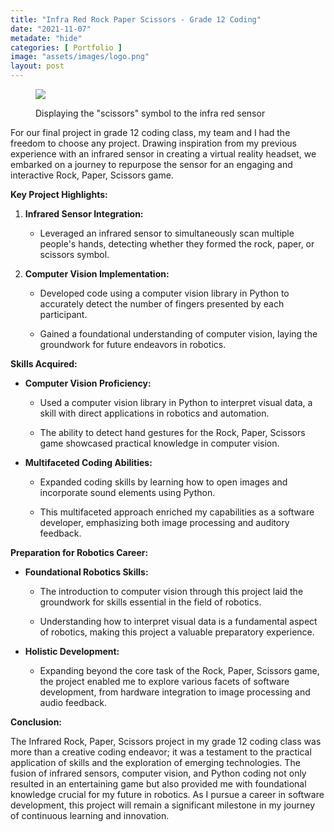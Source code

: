 ```yaml
---
title: "Infra Red Rock Paper Scissors - Grade 12 Coding"
date: "2021-11-07"
metadate: "hide"
categories: [ Portfolio ]
image: "assets/images/logo.png"
layout: post
---
```


<figure>

![](https://marcmorcos.wordpress.com/wp-content/uploads/2021/11/2.png?w=565)

<figcaption>

Displaying the "scissors" symbol to the infra red sensor

</figcaption>

</figure>

For our final project in grade 12 coding class, my team and I had the freedom to choose any project. Drawing inspiration from my previous experience with an infrared sensor in creating a virtual reality headset, we embarked on a journey to repurpose the sensor for an engaging and interactive Rock, Paper, Scissors game.

**Key Project Highlights:**

1. **Infrared Sensor Integration:**
    - Leveraged an infrared sensor to simultaneously scan multiple people's hands, detecting whether they formed the rock, paper, or scissors symbol.

3. **Computer Vision Implementation:**
    - Developed code using a computer vision library in Python to accurately detect the number of fingers presented by each participant.
    
    - Gained a foundational understanding of computer vision, laying the groundwork for future endeavors in robotics.

**Skills Acquired:**

- **Computer Vision Proficiency:**
    - Used a computer vision library in Python to interpret visual data, a skill with direct applications in robotics and automation.
    
    - The ability to detect hand gestures for the Rock, Paper, Scissors game showcased practical knowledge in computer vision.

- **Multifaceted Coding Abilities:**
    - Expanded coding skills by learning how to open images and incorporate sound elements using Python.
    
    - This multifaceted approach enriched my capabilities as a software developer, emphasizing both image processing and auditory feedback.

**Preparation for Robotics Career:**

- **Foundational Robotics Skills:**
    - The introduction to computer vision through this project laid the groundwork for skills essential in the field of robotics.
    
    - Understanding how to interpret visual data is a fundamental aspect of robotics, making this project a valuable preparatory experience.

- **Holistic Development:**
    - Expanding beyond the core task of the Rock, Paper, Scissors game, the project enabled me to explore various facets of software development, from hardware integration to image processing and audio feedback.

**Conclusion:**

The Infrared Rock, Paper, Scissors project in my grade 12 coding class was more than a creative coding endeavor; it was a testament to the practical application of skills and the exploration of emerging technologies. The fusion of infrared sensors, computer vision, and Python coding not only resulted in an entertaining game but also provided me with foundational knowledge crucial for my future in robotics. As I pursue a career in software development, this project will remain a significant milestone in my journey of continuous learning and innovation.
